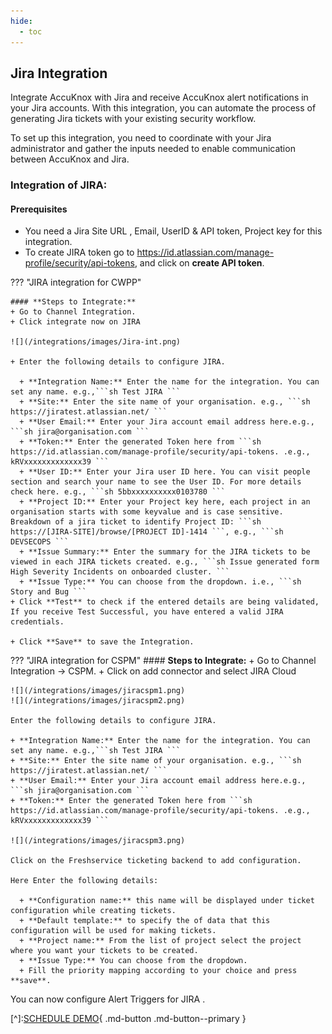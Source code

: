 ```yaml
---
hide:
  - toc
---
```


## Jira Integration

Integrate AccuKnox with Jira and receive AccuKnox alert notifications in your Jira accounts. With this integration, you can automate the process of generating Jira tickets with your existing security workflow.

To set up this integration, you need to coordinate with your Jira administrator and gather the inputs needed to enable communication between AccuKnox and Jira.

### Integration of JIRA:
#### **Prerequisites**

+ You need a Jira Site URL , Email, UserID & API token, Project key for this integration.
+ To create JIRA token go to https://id.atlassian.com/manage-profile/security/api-tokens, and click on **create API token**.

??? "JIRA integration for CWPP"

    #### **Steps to Integrate:**
    + Go to Channel Integration.
    + Click integrate now on JIRA

    ![](/integrations/images/Jira-int.png)

    + Enter the following details to configure JIRA.

      + **Integration Name:** Enter the name for the integration. You can set any name. e.g.,```sh Test JIRA ```
      + **Site:** Enter the site name of your organisation. e.g., ```sh https://jiratest.atlassian.net/ ```
      + **User Email:** Enter your Jira account email address here.e.g., ```sh jira@organisation.com ```
      + **Token:** Enter the generated Token here from ```sh https://id.atlassian.com/manage-profile/security/api-tokens. .e.g., kRVxxxxxxxxxxxxx39 ```
      + **User ID:** Enter your Jira user ID here. You can visit people section and search your name to see the User ID. For more details check here. e.g., ```sh 5bbxxxxxxxxxx0103780 ```
      + **Project ID:** Enter your Project key here, each project in an organisation starts with some keyvalue and is case sensitive. Breakdown of a jira ticket to identify Project ID: ```sh https://[JIRA-SITE]/browse/[PROJECT ID]-1414 ```, e.g., ```sh DEVSECOPS ```
      + **Issue Summary:** Enter the summary for the JIRA tickets to be viewed in each JIRA tickets created. e.g., ```sh Issue generated form High Severity Incidents on onboarded cluster. ```
      + **Issue Type:** You can choose from the dropdown. i.e., ```sh Story and Bug ```
    + Click **Test** to check if the entered details are being validated, If you receive Test Successful, you have entered a valid JIRA credentials.

    + Click **Save** to save the Integration.

??? "JIRA integration for CSPM" 
    #### **Steps to Integrate:**
    + Go to Channel Integration -> CSPM.
    + Click on add connector and select JIRA Cloud

    ![](/integrations/images/jiracspm1.png)
    ![](/integrations/images/jiracspm2.png)

    Enter the following details to configure JIRA.

    + **Integration Name:** Enter the name for the integration. You can set any name. e.g.,```sh Test JIRA ```
    + **Site:** Enter the site name of your organisation. e.g., ```sh https://jiratest.atlassian.net/ ```
    + **User Email:** Enter your Jira account email address here.e.g., ```sh jira@organisation.com ```
    + **Token:** Enter the generated Token here from ```sh https://id.atlassian.com/manage-profile/security/api-tokens. .e.g., kRVxxxxxxxxxxxxx39 ```

    ![](/integrations/images/jiracspm3.png)

    Click on the Freshservice ticketing backend to add configuration.

    Here Enter the following details:

      + **Configuration name:** this name will be displayed under ticket configuration while creating tickets.
      + **Default template:** to specify the of data that this configuration will be used for making tickets.
      + **Project name:** From the list of project select the project where you want your tickets to be created.
      + **Issue Type:** You can choose from the dropdown.
      + Fill the priority mapping according to your choice and press **save**.

You can now configure Alert Triggers for JIRA .

[^]:[SCHEDULE DEMO](https://www.accuknox.com/contact-us){ .md-button .md-button--primary }